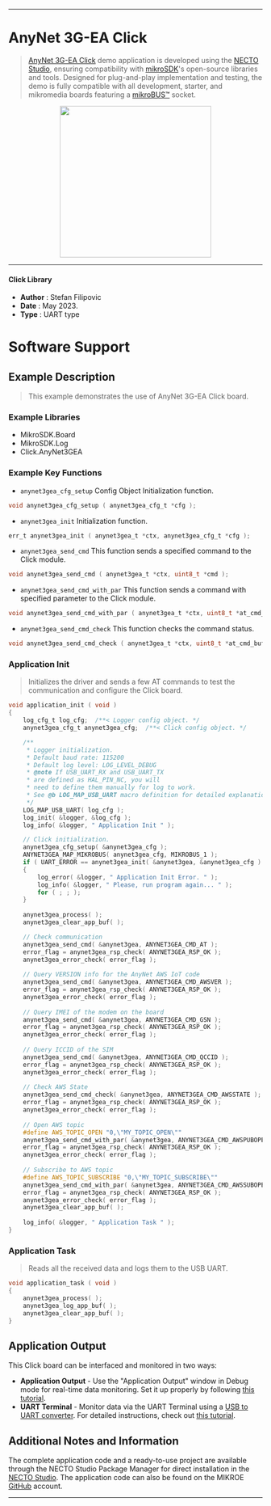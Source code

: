 
---
# AnyNet 3G-EA Click

> [AnyNet 3G-EA Click](https://www.mikroe.com/?pid_product=MIKROE-2975) demo application is developed using
the [NECTO Studio](https://www.mikroe.com/necto), ensuring compatibility with [mikroSDK](https://www.mikroe.com/mikrosdk)'s
open-source libraries and tools. Designed for plug-and-play implementation and testing, the demo is fully compatible with
all development, starter, and mikromedia boards featuring a [mikroBUS&trade;](https://www.mikroe.com/mikrobus) socket.

<p align="center">
  <img src="https://www.mikroe.com/?pid_product=MIKROE-2975&image=1" height=300px>
</p>

---

#### Click Library

- **Author**        : Stefan Filipovic
- **Date**          : May 2023.
- **Type**          : UART type

# Software Support

## Example Description

> This example demonstrates the use of AnyNet 3G-EA Click board.

### Example Libraries

- MikroSDK.Board
- MikroSDK.Log
- Click.AnyNet3GEA

### Example Key Functions

- `anynet3gea_cfg_setup` Config Object Initialization function.
```c
void anynet3gea_cfg_setup ( anynet3gea_cfg_t *cfg );
```

- `anynet3gea_init` Initialization function.
```c
err_t anynet3gea_init ( anynet3gea_t *ctx, anynet3gea_cfg_t *cfg );
```

- `anynet3gea_send_cmd` This function sends a specified command to the Click module.
```c
void anynet3gea_send_cmd ( anynet3gea_t *ctx, uint8_t *cmd );
```

- `anynet3gea_send_cmd_with_par` This function sends a command with specified parameter to the Click module.
```c
void anynet3gea_send_cmd_with_par ( anynet3gea_t *ctx, uint8_t *at_cmd_buf, uint8_t *param_buf );
```

- `anynet3gea_send_cmd_check` This function checks the command status.
```c
void anynet3gea_send_cmd_check ( anynet3gea_t *ctx, uint8_t *at_cmd_buf );
```

### Application Init

> Initializes the driver and sends a few AT commands to test the communication and configure the Click board.

```c
void application_init ( void ) 
{
    log_cfg_t log_cfg;  /**< Logger config object. */
    anynet3gea_cfg_t anynet3gea_cfg;  /**< Click config object. */

    /**
     * Logger initialization.
     * Default baud rate: 115200
     * Default log level: LOG_LEVEL_DEBUG
     * @note If USB_UART_RX and USB_UART_TX
     * are defined as HAL_PIN_NC, you will
     * need to define them manually for log to work.
     * See @b LOG_MAP_USB_UART macro definition for detailed explanation.
     */
    LOG_MAP_USB_UART( log_cfg );
    log_init( &logger, &log_cfg );
    log_info( &logger, " Application Init " );

    // Click initialization.
    anynet3gea_cfg_setup( &anynet3gea_cfg );
    ANYNET3GEA_MAP_MIKROBUS( anynet3gea_cfg, MIKROBUS_1 );
    if ( UART_ERROR == anynet3gea_init( &anynet3gea, &anynet3gea_cfg ) )
    {
        log_error( &logger, " Application Init Error. " );
        log_info( &logger, " Please, run program again... " );
        for ( ; ; );
    }
    
    anynet3gea_process( );
    anynet3gea_clear_app_buf( );

    // Check communication
    anynet3gea_send_cmd( &anynet3gea, ANYNET3GEA_CMD_AT );
    error_flag = anynet3gea_rsp_check( ANYNET3GEA_RSP_OK );
    anynet3gea_error_check( error_flag );
    
    // Query VERSION info for the AnyNet AWS IoT code
    anynet3gea_send_cmd( &anynet3gea, ANYNET3GEA_CMD_AWSVER );
    error_flag = anynet3gea_rsp_check( ANYNET3GEA_RSP_OK );
    anynet3gea_error_check( error_flag );
    
    // Query IMEI of the modem on the board
    anynet3gea_send_cmd( &anynet3gea, ANYNET3GEA_CMD_GSN );
    error_flag = anynet3gea_rsp_check( ANYNET3GEA_RSP_OK );
    anynet3gea_error_check( error_flag );
    
    // Query ICCID of the SIM
    anynet3gea_send_cmd( &anynet3gea, ANYNET3GEA_CMD_QCCID );
    error_flag = anynet3gea_rsp_check( ANYNET3GEA_RSP_OK );
    anynet3gea_error_check( error_flag );
    
    // Check AWS State
    anynet3gea_send_cmd_check( &anynet3gea, ANYNET3GEA_CMD_AWSSTATE );
    error_flag = anynet3gea_rsp_check( ANYNET3GEA_RSP_OK );
    anynet3gea_error_check( error_flag );
    
    // Open AWS topic
    #define AWS_TOPIC_OPEN "0,\"MY_TOPIC_OPEN\""
    anynet3gea_send_cmd_with_par( &anynet3gea, ANYNET3GEA_CMD_AWSPUBOPEN, AWS_TOPIC_OPEN );
    error_flag = anynet3gea_rsp_check( ANYNET3GEA_RSP_OK );
    anynet3gea_error_check( error_flag );
    
    // Subscribe to AWS topic
    #define AWS_TOPIC_SUBSCRIBE "0,\"MY_TOPIC_SUBSCRIBE\""
    anynet3gea_send_cmd_with_par( &anynet3gea, ANYNET3GEA_CMD_AWSSUBOPEN, AWS_TOPIC_SUBSCRIBE );
    error_flag = anynet3gea_rsp_check( ANYNET3GEA_RSP_OK );
    anynet3gea_error_check( error_flag );
    anynet3gea_clear_app_buf( );
    
    log_info( &logger, " Application Task " );
}
```

### Application Task

> Reads all the received data and logs them to the USB UART.

```c
void application_task ( void ) 
{
    anynet3gea_process( );
    anynet3gea_log_app_buf( );
    anynet3gea_clear_app_buf( );
}
```

## Application Output

This Click board can be interfaced and monitored in two ways:
- **Application Output** - Use the "Application Output" window in Debug mode for real-time data monitoring.
Set it up properly by following [this tutorial](https://www.youtube.com/watch?v=ta5yyk1Woy4).
- **UART Terminal** - Monitor data via the UART Terminal using
a [USB to UART converter](https://www.mikroe.com/click/interface/usb?interface*=uart,uart). For detailed instructions,
check out [this tutorial](https://help.mikroe.com/necto/v2/Getting%20Started/Tools/UARTTerminalTool).

## Additional Notes and Information

The complete application code and a ready-to-use project are available through the NECTO Studio Package Manager for 
direct installation in the [NECTO Studio](https://www.mikroe.com/necto). The application code can also be found on
the MIKROE [GitHub](https://github.com/MikroElektronika/mikrosdk_click_v2) account.

---

